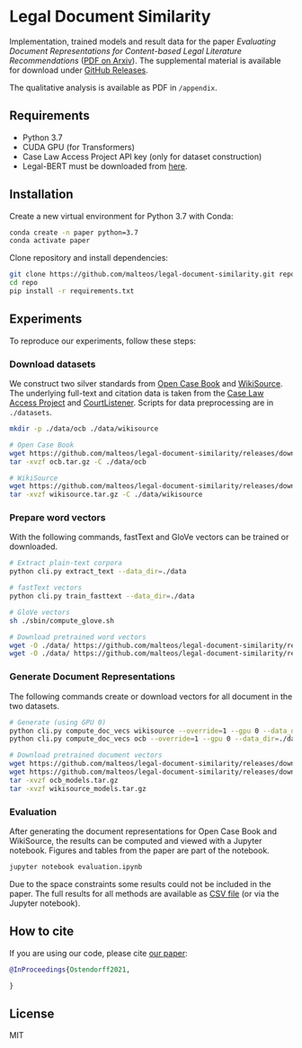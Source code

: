 # Legal Document Similarity

Implementation, trained models and result data for the paper *Evaluating Document Representations for Content-based Legal Literature Recommendations* ([PDF on Arxiv](#TODO)). 
The supplemental material is available for download under [GitHub Releases](https://github.com/malteos/legal-document-similarity/releases).

The qualitative analysis is available as PDF in `/appendix`.

## Requirements

- Python 3.7
- CUDA GPU (for Transformers)
- Case Law Access Project API key (only for dataset construction)
- Legal-BERT must be downloaded from [here](https://archive.data.jhu.edu/dataset.xhtml?persistentId=doi:10.7281/T1/N1X6I4).

## Installation

Create a new virtual environment for Python 3.7 with Conda:
 
 ```bash
conda create -n paper python=3.7
conda activate paper
```

Clone repository and install dependencies:
```bash
git clone https://github.com/malteos/legal-document-similarity.git repo
cd repo
pip install -r requirements.txt
```

## Experiments

To reproduce our experiments, follow these steps:


### Download datasets

We construct two silver standards from [Open Case Book](https://opencasebook.org/) 
and [WikiSource](https://en.wikisource.org/wiki/Category:United_States_Supreme_Court_decisions_by_topic).
The underlying full-text and citation data is taken from 
the [Case Law Access Project](https://case.law/) 
and [CourtListener](https://courtlisten.com/).
Scripts for data preprocessing are in `./datasets`.

```bash
mkdir -p ./data/ocb ./data/wikisource

# Open Case Book
wget https://github.com/malteos/legal-document-similarity/releases/download/1.0/ocb.tar.gz
tar -xvzf ocb.tar.gz -C ./data/ocb

# WikiSource
wget https://github.com/malteos/legal-document-similarity/releases/download/1.0/wikisource.tar.gz
tar -xvzf wikisource.tar.gz -C ./data/wikisource
```

### Prepare word vectors

With the following commands, fastText and GloVe vectors can be trained or downloaded.

```bash
# Extract plain-text corpora
python cli.py extract_text --data_dir=./data

# fastText vectors
python cli.py train_fasttext --data_dir=./data

# GloVe vectors
sh ./sbin/compute_glove.sh

# Download pretrained word vectors
wget -O ./data/ https://github.com/malteos/legal-document-similarity/releases/download/1.0/ocb_and_wikisource.fasttext.w2v.txt.gz
wget -O ./data/ https://github.com/malteos/legal-document-similarity/releases/download/1.0/ocb_and_wikisource.glove.w2v.txt.gz
```

### Generate Document Representations

The following commands create or download vectors for all document in the two datasets. 

```bash
# Generate (using GPU 0)
python cli.py compute_doc_vecs wikisource --override=1 --gpu 0 --data_dir=./data
python cli.py compute_doc_vecs ocb --override=1 --gpu 0 --data_dir=./data

# Download pretrained document vectors
wget https://github.com/malteos/legal-document-similarity/releases/download/1.0/ocb_models.tar.gz
wget https://github.com/malteos/legal-document-similarity/releases/download/1.0/wikisource_models.tar.gz
tar -xvzf ocb_models.tar.gz
tar -xvzf wikisource_models.tar.gz
```

### Evaluation

After generating the document representations for Open Case Book and WikiSource, 
the results can be computed and viewed with a Jupyter notebook. 
Figures and tables from the paper are part of the notebook.

```bash
jupyter notebook evaluation.ipynb
```

Due to the space constraints some results could not be included in the paper.
The full results for all methods are available as 
[CSV file](https://github.com/malteos/legal-document-similarity/releases/download/1.0/results.tar.gz)
(or via the Jupyter notebook).

## How to cite

If you are using our code, please cite [our paper](#TODO):

```bibtex
@InProceedings{Ostendorff2021,

}
```

## License

MIT
